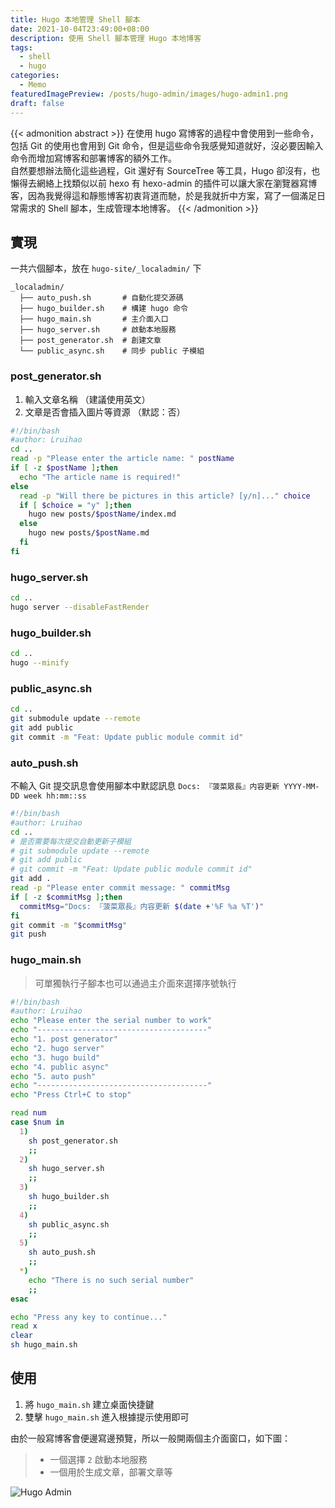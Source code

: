```yaml
---
title: Hugo 本地管理 Shell 腳本
date: 2021-10-04T23:49:00+08:00
description: 使用 Shell 腳本管理 Hugo 本地博客
tags:
  - shell
  - hugo
categories:
  - Memo
featuredImagePreview: /posts/hugo-admin/images/hugo-admin1.png
draft: false
---
```


{{< admonition abstract >}}
在使用 hugo 寫博客的過程中會使用到一些命令，包括 Git 的使用也會用到 Git 命令，但是這些命令我感覺知道就好，沒必要因輸入命令而增加寫博客和部署博客的額外工作。  
自然要想辦法簡化這些過程，Git 還好有 SourceTree 等工具，Hugo 卻沒有，也懶得去網絡上找類似以前 hexo 有 hexo-admin 的插件可以讓大家在瀏覽器寫博客，因為我覺得這和靜態博客初衷背道而馳，於是我就折中方案，寫了一個滿足日常需求的 Shell 腳本，生成管理本地博客。
{{< /admonition >}}

<!--more-->

## 實現

一共六個腳本，放在 `hugo-site/_localadmin/` 下

    _localadmin/
      ├── auto_push.sh       # 自動化提交源碼
      ├── hugo_builder.sh    # 構建 hugo 命令
      ├── hugo_main.sh       # 主介面入口
      ├── hugo_server.sh     # 啟動本地服務
      ├── post_generator.sh  # 創建文章
      └── public_async.sh    # 同步 public 子模組

### post_generator.sh

1. 輸入文章名稱 （建議使用英文）
2. 文章是否會插入圖片等資源 （默認：否）

```bash
#!/bin/bash
#author: Lruihao
cd ..
read -p "Please enter the article name: " postName
if [ -z $postName ];then
  echo "The article name is required!"
else
  read -p "Will there be pictures in this article? [y/n]..." choice
  if [ $choice = "y" ];then
    hugo new posts/$postName/index.md
  else
    hugo new posts/$postName.md
  fi
fi
```

### hugo_server.sh

```bash
cd ..
hugo server --disableFastRender
```

### hugo_builder.sh

```bash
cd ..
hugo --minify
```

### public_async.sh

```bash
cd ..
git submodule update --remote
git add public
git commit -m "Feat: Update public module commit id"
```

### auto_push.sh

不輸入 Git 提交訊息會使用腳本中默認訊息 `Docs: 『菠菜眾長』内容更新 YYYY-MM-DD week hh:mm::ss`

```bash
#!/bin/bash
#author: Lruihao
cd ..
# 是否需要每次提交自動更新子模組
# git submodule update --remote
# git add public
# git commit -m "Feat: Update public module commit id"
git add .
read -p "Please enter commit message: " commitMsg
if [ -z $commitMsg ];then
  commitMsg="Docs: 『菠菜眾長』内容更新 $(date +'%F %a %T')"
fi
git commit -m "$commitMsg"
git push
```

### hugo_main.sh

> 可單獨執行子腳本也可以通過主介面來選擇序號執行

```bash
#!/bin/bash
#author: Lruihao
echo "Please enter the serial number to work"
echo "--------------------------------------"
echo "1. post generator"
echo "2. hugo server"
echo "3. hugo build"
echo "4. public async"
echo "5. auto push"
echo "--------------------------------------"
echo "Press Ctrl+C to stop"

read num
case $num in
  1)
    sh post_generator.sh
    ;;
  2)
    sh hugo_server.sh
    ;;
  3)
    sh hugo_builder.sh
    ;;
  4)
    sh public_async.sh
    ;;
  5)
    sh auto_push.sh
    ;;
  *)
    echo "There is no such serial number"
    ;;
esac

echo "Press any key to continue..."
read x
clear
sh hugo_main.sh
```

## 使用

1. 將 `hugo_main.sh` 建立桌面快捷鍵
2. 雙擊 `hugo_main.sh` 進入根據提示使用即可

由於一般寫博客會便邊寫邊預覽，所以一般開兩個主介面窗口，如下圖：

> - 一個選擇 `2` 啟動本地服務
> - 一個用於生成文章，部署文章等

![Hugo Admin](images/hugo-admin1.png 'Hugo Admin')
